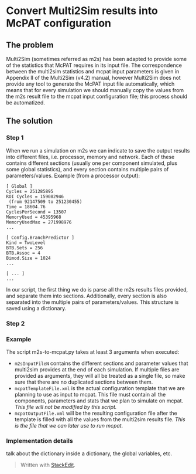 # Convert Multi2Sim results into McPAT configuration
## The problem
Multi2Sim (sometimes referred as m2s) has been adapted to provide some of the statistics that McPAT requires in its input file. The correspondence between the multi2sim statistics and mcpat input parameters is given in Appendix II of the Multi2Sim (v4.2) manual, however Multi2Sim does not provide any tool to generate the McPAT input file automatically, which means that for every simulation we should manually copy the values from the m2s result file to the mcpat input configuration file; this process should be automatized.

## The solution
### Step 1
When we run a simulation on m2s we can indicate to save the output results into different files, i.e. processor, memory and network. Each of these contains different sections (usually one per component simulated, plus some global statistics), and every section contains multiple pairs of parameters/values. Example (from a processor output):

    [ Global ]
    Cycles = 251285895
    ROI Cycles = 159082946
     (from 92147509 to 251230455)
    Time = 18604.76
    CyclesPerSecond = 13507
    MemoryUsed = 45395968
    MemoryUsedMax = 271998976
    ...

    [ Config.BranchPredictor ]
    Kind = TwoLevel
    BTB.Sets = 256
    BTB.Assoc = 4
    Bimod.Size = 1024
    ...

    [ ... ]
    ...

In our script, the first thing we do is parse all the m2s results files provided, and separate them into sections. Additionally, every section is also separated into the multiple pairs of parameters/values. This structure is saved using a dictionary.

### Step 2


### Example
The script m2s-to-mcpat.py takes at least 3 arguments when executed:

 - `m2sInputFileN` contains the different sections and parameter values that multi2sim provides at the end of each simulation. If multiple files are provided as arguments, they will all be treated as a single file, so make sure that there are no duplicated sections between them.
 - `mcpatTemplateFile.xml` is the actual configuration template that we are planning to use as input to mcpat. This file must contain all the components, parameters and stats that we plan to simulate on mcpat. *This file will not be modified by this script.*
 - `mcpatOutputFile.xml` will be the resulting configuration file after the template is filled with all the values from the multi2sim results file. *This is the file that we can later use to run mcpat.*

### Implementation details
talk about the dictionary inside a dictionary, the global variables, etc.


> Written with [StackEdit](https://stackedit.io/).
